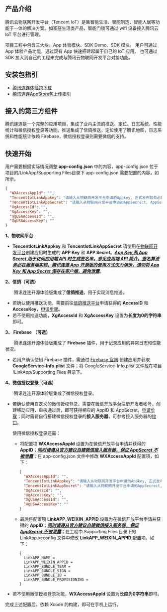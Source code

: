 ## 产品介绍

腾讯云物联网开发平台（Tencent IoT）是集智能生活、智能制造、智能人居等功能于一体的解决方案。如家庭生活类产品，智能门锁可通过 wifi 设备接入腾讯云 IoT 平台进行管理。

项目工程中包含三大块，App 体验模块、SDK Demo、SDK 模块。 用户可通过 App 体验产品功能，通过现有 App 快速搭建起属于自己的 IoT 应用。 也可通过 SDK 接入到自己的工程来完成与腾讯云物联网开发平台对接功能。


  

## 安装包指引

* [腾讯连连体验包下载](https://github.com/tencentyun/iot-link-ios/wiki/下载安装)
* [腾讯连连AppStore包上传指引](https://github.com/tencentyun/iot-link-ios/wiki/AppStore包上传指引)

  

## 接入的第三方组件

腾讯连连是一个完整的应用项目，集成了业内主流的推送、定位、日志系统、性能统计和微信授权登录等功能。推送集成了信鸽推送，定位使用了腾讯地图，日志系统和性能统计依赖 Firebase，微信授权登录则需要微信的支持。

  

## 快速开始

用户需要根据实际情况调整 **app-config.json** 中的内容，app-config.json 位于项目的/LinkApp/Supporting Files目录下 app-config.json 需要配置的内容，如所示。   
  
```json
{
  "WXAccessAppId": "",
  "TencentIotLinkAppkey": "请输入从物联网开发平台申请的Appkey, 正式发布前务必填写",
  "TencentIotLinkAppSecret": "请输入从物联网开发平台申请的AppSecrect, AppSecrect请保存在服务端，此处仅为演示，如有泄露概不负责",
  "XgAccessId": "",
  "XgAccessKey": "",
  "XgUSAAccessId": "",
  "XgUSAAccessKey": ""
}
```   

**1、物联网平台**
* **TencentIotLinkAppkey** 和 **TencentIotLinkAppSecret** 请使用在[物联网开发平台](https://cloud.tencent.com/product/iotexplorer)创建应用时生成的 **APP Key** 和 **APP Secret**。<u>***App Key 和 App Secret 用于访问应用端 API 时生成签名串，参见[应用端 API 简介](https://cloud.tencent.com/document/product/1081/40773)。签名算法务必在服务端实现，腾讯连连 App 开源版的使用方式仅为演示，请勿将 App Key 和 App Secret 保存在客户端，避免泄露***</u>。

**2、信鸽（可选）**

&emsp;&emsp;腾讯连连开源体验版集成了**信鸽推送**，用于实现消息推送。

* 若确认使用推送功能，需要前往[信鸽推送平台](https://cloud.tencent.com/product/tpns?fromSource=gwzcw.2454256.2454256.2454256&utm_medium=cpc&utm_id=gwzcw.2454256.2454256.2454256)申请获得的 **AccessID** 和 **AccessKey**，[申请步骤](https://cloud.tencent.com/product/tpns/getting-started)。
* 若不使用推送功能，**XgAccessId** 和 **XgAccessKey**  设置为**长度为0的字符串**即可。
  

**3、 Firebase （可选）**

&emsp;&emsp;腾讯连连开源体验版集成了 **Firebase** 插件，用于记录应用的异常日志和性能状况。
* 若用户确认使用 Firebase 插件，需通过 [Firebase 官网](https://firebase.google.cn/?hl=zh-cn) 创建应用并获取 **GoogleService-Info.plist** 文件；将 GoogleService-Info.plist 文件放在项目 /LinkApp/Supporting Files 目录下。

**4、微信授权登录（可选）**
  
&emsp;&emsp;腾讯连连开源体验版集成了微信授权登录。    

* 若确认使用自定义的微信授权登录，需要在[微信开放平台](https://open.weixin.qq.com/)注册开发者帐号，创建移动应用，审核通过后，即可获得相应的 AppID 和 AppSecret，[申请步骤](https://developers.weixin.qq.com/doc/oplatform/Mobile_App/WeChat_Login/Development_Guide.html)；同时需要自行搭建微信授权登录的**接入服务器**，可参考接入服务器的[接口](https://cloud.tencent.com/document/product/1081/40781)。

   使用微信授权登录还需：
   * 将配置项 **WXAccessAppId** 设置为在微信开放平台申请并获得的 **AppID**；***<u>同时请遵从官方建议自建微信接入服务器，保证 AppSecret 不被泄露</u>***；在 app-config.json 文件中修改 **WXAccessAppId**  配置项，如下：
   ```json
      {
        "WXAccessAppId": "",
        "TencentIotLinkAppkey": "请输入从物联网开发平台申请的Appkey, 正式发布前务必填写",
        "TencentIotLinkAppSecret": "请输入从物联网开发平台申请的AppSecrect, AppSecrect请保存在服务端，此处仅为演示，如有泄露概不负责",
        "XgAccessId": "",
        "XgAccessKey": "",
        "XgUSAAccessId": "",
        "XgUSAAccessKey": ""
      }
   ```   


   * 最后将配置项 **LinkAPP_WEIXIN_APPID** 设置为在微信开放平台申请并获得的 **AppID**；***<u>同时请遵从官方建议自建微信接入服务器，保证 AppSecret 不被泄露</u>***；在工程中 Supporting Files  目录下的 LinkApp.xcconfig 文件中修改 **LinkAPP_WEIXIN_APPID** 配置项，如下：
   ```
      {
        LinkAPP_NAME = 
        LinkAPP_WEIXIN_APPID = 
        LinkAPP_BUNDLE_TEAM =
        LinkAPP_BUNDLE_SIGN = 
        LinkAPP_BUNDLE_ID = 
        LinkAPP_BUNDLE_PROVISIONING = 
      }
   ```   

* 若不使用微信授权登录功能，**WXAccessAppId** 设置为**长度为0字符串**即可。​    

完成上述配置后，依赖 Xcode 的构建，即可在手机上运行。
